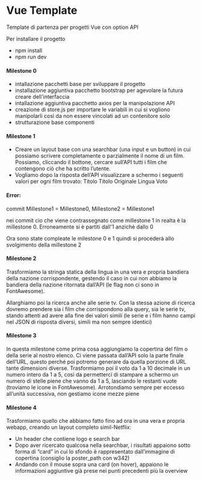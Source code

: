 # Vue Template

Template di partenza per progetti Vue con option API

Per installare il progetto

- npm install
- npm run dev

#### Milestone 0

- intallazione pacchetti base per sviluppare il progetto
- installazione aggiuntiva pacchetto bootstrap per agevolare la futura creare dell'interfaccia
- intallazione aggiuntiva pacchetto axios per la manipolazione API
- creazione di store.js per importare le variabili in cui si vogliono manipolarli così da non essere vincolati ad un contenitore solo
- strutturazione base componenti

#### Milestone 1

- Creare un layout base con una searchbar (una input e un button) in cui possiamo scrivere completamente o parzialmente il nome di un film. Possiamo, cliccando il  bottone, cercare sull’API tutti i film che contengono ciò che ha scritto l’utente.
- Vogliamo dopo la risposta dell’API visualizzare a schermo i seguenti valori per ogni film trovato: 
Titolo
Titolo Originale
Lingua
Voto

#### Error: 

commit Millestone1 = Millestone0, Millestone2 = Millestone1

nei commit cio che viene contrassegnato come millestone 1 in realta è la millestone 0. Erroneamente si è partiti dall'1 anzichè dallo 0

Ora sono state compleate le milestone 0 e 1 quindi si procederà allo svolgimento della millestone 2

#### Milestone 2

Trasformiamo la stringa statica della lingua in una vera e propria bandiera della nazione corrispondente, gestendo il caso in cui non abbiamo la bandiera della nazione ritornata dall’API (le flag non ci sono in FontAwesome).

Allarghiamo poi la ricerca anche alle serie tv. Con la stessa azione di ricerca dovremo prendere sia i film che corrispondono alla query, sia le serie tv, stando attenti ad avere alla fine dei valori simili (le serie e i film hanno campi nel JSON di risposta diversi, simili ma non sempre identici)

#### Milestone 3

In questa milestone come prima cosa aggiungiamo la copertina del film o della serie al nostro elenco. Ci viene passata dall’API solo la parte finale dell’URL, questo perché poi potremo generare da quella porzione di URL tante dimensioni diverse. 
Trasformiamo poi il voto da 1 a 10 decimale in un numero intero da 1 a 5, così da permetterci di stampare a schermo un numero di stelle piene che vanno da 1 a 5, lasciando le restanti vuote (troviamo le icone in FontAwesome).
Arrotondiamo sempre per eccesso all’unità successiva, non gestiamo icone mezze piene

#### Milestone 4

Trasformiamo quello che abbiamo fatto fino ad ora in una vera e propria webapp, creando un layout completo simil-Netflix:
- Un header che contiene logo e search bar
- Dopo aver ricercato qualcosa nella searchbar, i risultati appaiono sotto forma di “card” in cui lo sfondo è rappresentato dall’immagine di copertina (consiglio la poster_path con w342)
- Andando con il mouse sopra una card (on hover), appaiono le informazioni aggiuntive già prese nei punti precedenti più la overview
